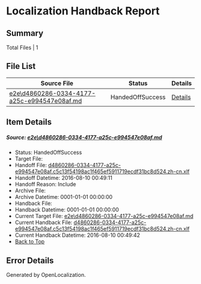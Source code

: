 # <a name='report-top'></a> Localization Handback Report

## Summary
 Total Files | 1

## File List
 Source File | Status | Details 
 ----------- | ------ | ------- 
 [e2e\d4860286-0334-4177-a25c-e994547e08af.md](https://github.com/OpenLocalizationTestOrg/oltest/blob/d11a50fac401dc5d8a449ebfcf30115556f9d8a2/e2e/d4860286-0334-4177-a25c-e994547e08af.md) | HandedOffSuccess | [Details](#85d5a67f5c2350cd290c078158a2911fc75c56a17)

## Item Details
##### <a name='85d5a67f5c2350cd290c078158a2911fc75c56a17'></a> Source: [e2e\d4860286-0334-4177-a25c-e994547e08af.md](https://github.com/OpenLocalizationTestOrg/oltest/blob/d11a50fac401dc5d8a449ebfcf30115556f9d8a2/e2e/d4860286-0334-4177-a25c-e994547e08af.md)
* Status: HandedOffSuccess
* Target File: 
* Handoff File: [d4860286-0334-4177-a25c-e994547e08af.c5c13f54198ac1f465ef5911719ecdf31bc8d524.zh-cn.xlf](https://github.com/OpenLocalizationTestOrg/olhandoff-e2e/blob/612282514cdd0e0b978c3630c51340475bb6bd04/ol-handoff/OpenLocalizationTestOrg/ol-test-zhcn/ci/ht/d4860286-0334-4177-a25c-e994547e08af.c5c13f54198ac1f465ef5911719ecdf31bc8d524.zh-cn.xlf)
* Handoff Datetime: 2016-08-10 00:49:11
* Handoff Reason: Include
* Archive File: 
* Archive Datetime: 0001-01-01 00:00:00
* Handback File: 
* Handback Datetime: 0001-01-01 00:00:00
* Current Target File: [e2e\d4860286-0334-4177-a25c-e994547e08af.md](https://github.com/OpenLocalizationTestOrg/ol-test-zhcn/blob/6c19181c8b32b91b20414f1a629f775becdbf0c0/e2e/d4860286-0334-4177-a25c-e994547e08af.md)
* Current Handback File: [d4860286-0334-4177-a25c-e994547e08af.c5c13f54198ac1f465ef5911719ecdf31bc8d524.zh-cn.xlf](https://github.com/OpenLocalizationTestOrg/olhandback-e2e/blob/af34d723eaa0562b9f9fe5adbd4d1f2c98c6060b/ol-handback/OpenLocalizationTestOrg/ol-test-zhcn/ci/ht/d4860286-0334-4177-a25c-e994547e08af.c5c13f54198ac1f465ef5911719ecdf31bc8d524.zh-cn.xlf)
* Current Handback Datetime: 2016-08-10 00:49:42
* [Back to Top](#report-top)


## Error Details

Generated by OpenLocalization.

